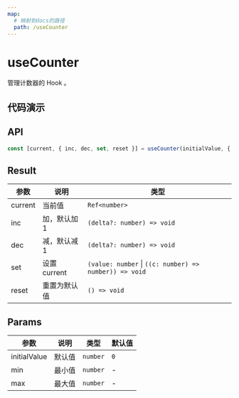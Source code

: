 ```yaml
---
map:
  # 映射到docs的路径
  path: /useCounter
---
```


# useCounter

管理计数器的 Hook 。

## 代码演示

<demo src="./demo/demo.vue"
  language="vue"
  title="管理计数器"
  desc="一个简单的例子管理计数器"> </demo>

## API

```typescript
const [current, { inc, dec, set, reset }] = useCounter(initialValue, { min, max })
```

## Result

| 参数    | 说明         | 类型                                                   |
| ------- | ------------ | ------------------------------------------------------ |
| current | 当前值       | `Ref<number>`                                          |
| inc     | 加，默认加 1 | `(delta?: number) => void`                             |
| dec     | 减，默认减 1 | `(delta?: number) => void`                             |
| set     | 设置 current | `(value: number` \| `((c: number) => number)) => void` |
| reset   | 重置为默认值 | `() => void`                                           |

## Params

| 参数         | 说明   | 类型     | 默认值 |
| ------------ | ------ | -------- | ------ |
| initialValue | 默认值 | `number` | `0`    |
| min          | 最小值 | `number` | -      |
| max          | 最大值 | `number` | -      |
